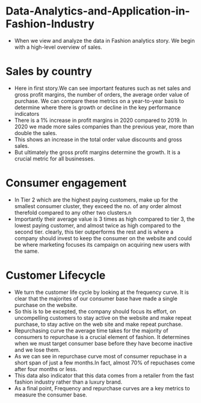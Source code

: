 # Data-Analytics-and-Application-in-Fashion-Industry
 * When we view and analyze the data in Fashion analytics story. We begin with a high-level overview of sales.

 
  # Sales by country
  - Here in first story.We can see important features such as net sales and gross profit margins, the number of orders, the average order value of purchase.
     We can compare these metrics on a year-to-year basis to determine where there is growth or decline in the key performance indicators
  - There is a 1% increase in profit margins in 2020 compared to 2019. In 2020 we made more sales companies than the previous year, more than double the sales.
  - This shows an increase in the total order value discounts and gross sales.
  - But ultimately the gross profit margins determine the growth. It is a crucial metric for all businesses.
# Consumer engagement 
- In Tier 2 which are the highest paying customers, make up for the smallest consumer cluster, they exceed the no. of any order almost therefold compared to any other two clusters.n
- Importantly their average value is 3 times as high compared to tier 3, the lowest paying customer, and almost twice as high compared to the second tier. clearly, this tier outperforms the rest and is where a company should invest to keep the consumer on the website and could be where marketing focuses its campaign on acquiring new users with the same.
# Customer Lifecycle
- We turn the customer life cycle by looking at the frequency curve. It is clear that the majorites of our consumer base have made a single purchase on the website.
- So this is to be excepted, the company should focus its effort, on uncompelling customers to stay active on the website and make repeat purchase, to stay active on the web site and make repeat purchase.
- Repurchasing curve the average time takes for the majority of consumers to repurchase is a crucial element of fashion. It determines when we must target consumer base before they have become inactive and we lose them.
- As we can see in repurchase curve most of consumer repuchase in a short span of just a few months.In fact, almost 70% of repuchases come after four months or less.
- This data also indicator that this data comes from a retailer from the fast fashion industry rather than a luxury brand.
- As a final point, Frequency and repurchase curves are a key metrics to measure the consumer base.
